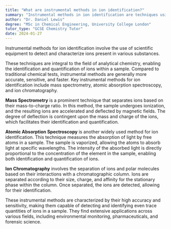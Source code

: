 ```yaml
---
title: "What are instrumental methods in ion identification?"
summary: "Instrumental methods in ion identification are techniques using scientific equipment to detect and identify ions in a substance."
author: "Dr. Daniel Lewis"
degree: "MSc in Chemical Engineering, University College London"
tutor_type: "GCSE Chemistry Tutor"
date: 2024-01-27
---
```


Instrumental methods for ion identification involve the use of scientific equipment to detect and characterize ions present in various substances.

These techniques are integral to the field of analytical chemistry, enabling the identification and quantification of ions within a sample. Compared to traditional chemical tests, instrumental methods are generally more accurate, sensitive, and faster. Key instrumental methods for ion identification include mass spectrometry, atomic absorption spectroscopy, and ion chromatography.

**Mass Spectrometry** is a prominent technique that separates ions based on their mass-to-charge ratio. In this method, the sample undergoes ionization, and the resulting ions are accelerated and deflected by magnetic fields. The degree of deflection is contingent upon the mass and charge of the ions, which facilitates their identification and quantification.

**Atomic Absorption Spectroscopy** is another widely used method for ion identification. This technique measures the absorption of light by free atoms in a sample. The sample is vaporized, allowing the atoms to absorb light at specific wavelengths. The intensity of the absorbed light is directly proportional to the concentration of the element in the sample, enabling both identification and quantification of ions.

**Ion Chromatography** involves the separation of ions and polar molecules based on their interactions with a chromatographic column. Ions are separated according to their size, charge, and affinity for the stationary phase within the column. Once separated, the ions are detected, allowing for their identification.

These instrumental methods are characterized by their high accuracy and sensitivity, making them capable of detecting and identifying even trace quantities of ions in a sample. They find extensive applications across various fields, including environmental monitoring, pharmaceuticals, and forensic science.
    